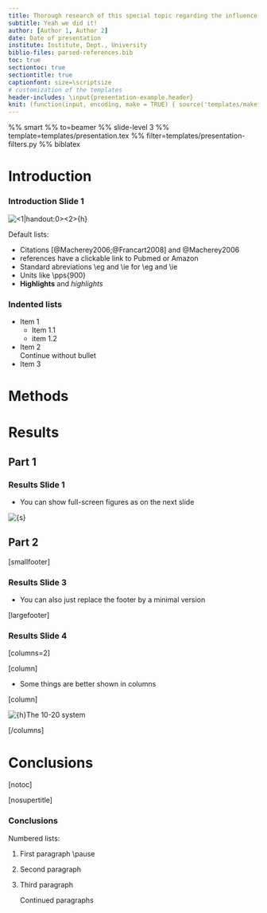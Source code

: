 ```yaml
---
title: Thorough research of this special topic regarding the influence of various factors
subtitle: Yeah we did it!
author: [Author 1, Author 2]
date: Date of presentation
institute: Institute, Dept., University
biblio-files: parsed-references.bib
toc: true
sectiontoc: true
sectiontitle: true
captionfont: size=\scriptsize
# customization of the templates
header-includes: \input{presentation-example.header}
knit: (function(input, encoding, make = TRUE) { source('templates/makefile-renderer.R', local = TRUE) })
---
```


%% smart
%% to=beamer
%% slide-level 3
%% template=templates/presentation.tex
%% filter=templates/presentation-filters.py
%% biblatex

# Introduction

### Introduction Slide 1

<!--Show the first figure on the first slide, and the second on the second.
    When in handout mode (last parameter) where everything is normally shown on
    one slide, hide the first figure by setting its slide number to zero -->
![<1|handout:0><2>{h}](presentation-examplefig,presentation-examplefig-magenta)

<!-- Comments -->
Default lists:

- Citations [@Macherey2006;@Francart2008] and @Macherey2006
- references have a clickable link to Pubmed or Amazon
- Standard abreviations \\eg and \\ie for \eg and \ie
- Units like \pps{900}
- **Highlights** and *highlights*

### Indented lists

- Item 1
    - Item 1.1
    - item 1.2
- Item 2 \
  Continue without bullet
- Item 3


# Methods

# Results

## Part 1

### Results Slide 1

- You can show full-screen figures as on the next slide

![{s}](presentation-examplefig-electrodes)

## Part 2

[smallfooter]

### Results Slide 3

- You can also just replace the footer by a minimal version

[largefooter]

### Results Slide 4

[columns=2]

[column]

- Some things are better shown in columns

[column]

![{h}The 10-20 system](presentation-examplefig-electrodes)

[/columns]

# Conclusions

[notoc]

[nosupertitle]

### Conclusions

Numbered lists:

1.  First paragraph \pause
2.  Second paragraph
3.  Third paragraph

    Continued paragraphs
